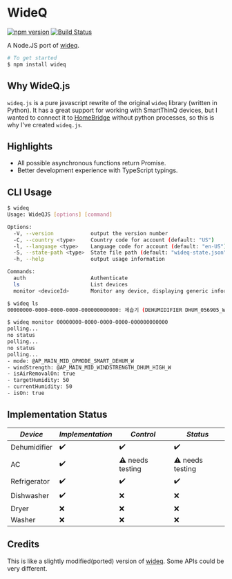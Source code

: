 # WideQ

[![npm version](https://badge.fury.io/js/wideq.svg)](https://badge.fury.io/js/wideq)
[![Build Status](https://travis-ci.org/ssut/wideq-js.svg?branch=master)](https://travis-ci.org/ssut/wideq-js)

A Node.JS port of [wideq](https://github.com/sampsyo/wideq).

```bash
# To get started
$ npm install wideq
```

## Why WideQ.js

`wideq.js` is a pure javascript rewrite of the original `wideq` library (written in Python). It has a great support for working with SmartThinQ devices, but I wanted to connect it to [HomeBridge](https://github.com/nfarina/homebridge) without python processes, so this is why I've created `wideq.js`.

## Highlights

- All possible asynchronous functions return Promise.
- Better development experience with TypeScript typings.

## CLI Usage

```bash
$ wideq
Usage: WideQJS [options] [command]

Options:
  -V, --version            output the version number
  -C, --country <type>     Country code for account (default: "US")
  -l, --language <type>    Language code for account (default: "en-US")
  -S, --state-path <type>  State file path (default: "wideq-state.json")
  -h, --help               output usage information

Commands:
  auth                     Authenticate
  ls                       List devices
  monitor <deviceId>       Monitor any device, displaying generic information about its status.

$ wideq ls
00000000-0000-0000-0000-000000000000: 제습기 (DEHUMIDIFIER DHUM_056905_WW)

$ wideq monitor 00000000-0000-0000-0000-000000000000
polling...
no status
polling...
no status
polling...
- mode: @AP_MAIN_MID_OPMODE_SMART_DEHUM_W
- windStrength: @AP_MAIN_MID_WINDSTRENGTH_DHUM_HIGH_W
- isAirRemovalOn: true
- targetHumidity: 50
- currentHumidity: 50
- isOn: true
```

## Implementation Status

| *Device* | *Implementation* | *Control* | *Status* |
| --- | --- | --- | --- |
| Dehumidifier | :heavy_check_mark: | :heavy_check_mark: | :heavy_check_mark: |
| AC | :heavy_check_mark: | :warning: needs testing | :warning: needs testing |
| Refrigerator | :heavy_check_mark: | :heavy_check_mark: | :heavy_check_mark: |
| Dishwasher | :heavy_check_mark: | :x: | :x: |
| Dryer | :x: | :x: | :x: |
| Washer | :x: | :x: | :x: |

## Credits

This is like a slightly modified(ported) version of [wideq](https://github.com/sampsyo/wideq). Some APIs could be very different.
